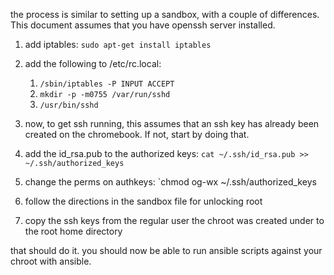 the process is similar to setting up a sandbox, with a couple of differences.  This document assumes that you have openssh server installed.

1. add iptables: `sudo apt-get install iptables`
1. add the following to /etc/rc.local:
	1. `/sbin/iptables -P INPUT ACCEPT`
	1. `mkdir -p -m0755 /var/run/sshd`
	1. `/usr/bin/sshd`

1. now, to get ssh running, this assumes that an ssh key has already been created on the chromebook.  If not, start by doing that.
1. add the id_rsa.pub to the authorized keys: `cat ~/.ssh/id_rsa.pub >> ~/.ssh/authorized_keys`
1. change the perms on authkeys: `chmod og-wx ~/.ssh/authorized_keys
1. follow the directions in the sandbox file for unlocking root
1. copy the ssh keys from the regular user the chroot was created under to the root home directory

that should do it.  you should now be able to run ansible scripts against your chroot with ansible.
